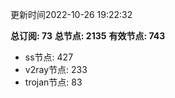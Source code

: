 更新时间2022-10-26 19:22:32

**总订阅: 73**
**总节点: 2135**
**有效节点: 743**
- ss节点: 427
- v2ray节点: 233
- trojan节点: 83
